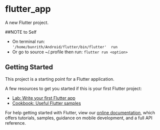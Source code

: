 # flutter_app

A new Flutter project.

##NOTE to Self
* On terminal run: <br/>
`'/home/bunrith/Android/flutter/bin/flutter'  run`
* Or go to source ~/.profile then run:
`flutter run <option>`

## Getting Started

This project is a starting point for a Flutter application.

A few resources to get you started if this is your first Flutter project:

- [Lab: Write your first Flutter app](https://flutter.io/docs/get-started/codelab)
- [Cookbook: Useful Flutter samples](https://flutter.io/docs/cookbook)

For help getting started with Flutter, view our 
[online documentation](https://flutter.io/docs), which offers tutorials, 
samples, guidance on mobile development, and a full API reference.

